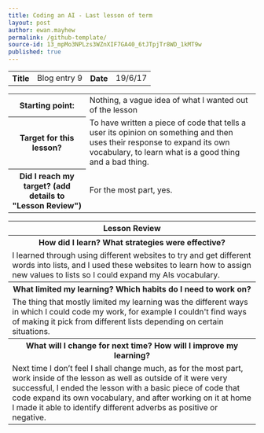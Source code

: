 ```yaml
---
title: Coding an AI - Last lesson of term
layout: post
author: ewan.mayhew
permalink: /github-template/
source-id: 13_mpMo3NPLzs3WZnXIF7GA40_6tJTpjTr8WD_1kMT9w
published: true
---
```

<table>
  <tr>
    <th>Title</th>
    <td>Blog entry 9</td>
    <th>Date</th>
    <td>19/6/17</td>
  </tr>
</table>


<table>
  <tr>
    <th>Starting point:</th>
    <td>Nothing, a vague idea of what I wanted out of the lesson</td>
  </tr>
  <tr>
    <th>Target for this lesson?</th>
    <td>To have written a piece of code that tells a user its opinion on something and then uses their response to expand its own vocabulary, to learn what is a good thing and a bad thing.</td>
  </tr>
  <tr>
    <th>Did I reach my target? 
(add details to "Lesson Review")</th>
    <td>For the most part, yes.</td>
  </tr>
</table>


<table>
  <tr>
    <th>Lesson Review</th>
  </tr>
  <tr>
    <th>How did I learn? What strategies were effective? </th>
  </tr>
  <tr>
    <td>I learned through using different websites to try and get different words into lists, and I used these websites to learn how to assign new values to lists so I could expand my AIs vocabulary.</td>
  </tr>
  <tr>
    <th>What limited my learning? Which habits do I need to work on? </th>
  </tr>
  <tr>
    <td>The thing that mostly limited my learning was the different ways in which I could code my work, for example I couldn't find ways of making it pick from different lists depending on certain situations.</td>
  </tr>
  <tr>
    <th>What will I change for next time? How will I improve my learning?</th>
  </tr>
  <tr>
    <td>Next time I don’t feel I shall change much, as for the most part, work inside of the lesson as well as outside of it were very successful, I ended the lesson with a basic piece of code that code expand its own vocabulary, and after working on it at home I made it able to identify different adverbs as positive or negative.</td>
  </tr>
</table>


